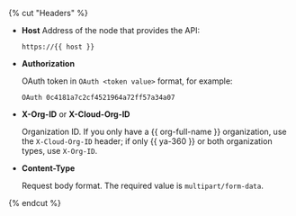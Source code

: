 {% cut "Headers" %}

- **Host**
      Address of the node that provides the API:
   ```
   https://{{ host }}
   ```

- **Authorization**

   OAuth token in `OAuth <token value>` format, for example:
   ```
   OAuth 0c4181a7c2cf4521964a72ff57a34a07
   ```
- **X-Org-ID** or **X-Cloud-Org-ID**

   Organization ID. If you only have a {{ org-full-name }} organization, use the `X-Cloud-Org-ID` header; if only {{ ya-360 }} or both organization types, use `X-Org-ID`.


- **Content-Type**

   Request body format. The required value is `multipart/form-data`.

{% endcut %}